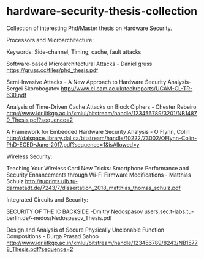 # hardware-security-thesis-collection
Collection of interesting Phd/Master thesis on Hardware Security. 

Processors and Microarchitecture:

Keywords: Side-channel, Timing, cache, fault attacks

Software-based Microarchitectural Attacks - Daniel gruss https://gruss.cc/files/phd_thesis.pdf

Semi-Invasive Attacks - A New Approach to Hardware Security Analysis- Sergei Skorobogatov http://www.cl.cam.ac.uk/techreports/UCAM-CL-TR-630.pdf

Analysis of Time-Driven Cache Attacks on Block Ciphers - Chester Rebeiro http://www.idr.iitkgp.ac.in/xmlui/bitstream/handle/123456789/3201/NB14879_Thesis.pdf?sequence=2

A Framework for Embedded Hardware Security Analysis - O'Flynn, Colin  http://dalspace.library.dal.ca/bitstream/handle/10222/73002/OFlynn-Colin-PhD-ECED-June-2017.pdf?sequence=1&isAllowed=y

Wireless Security:

Teaching Your Wireless Card New Tricks: Smartphone Performance and Security Enhancements through Wi-Fi Firmware Modifications - Matthias Schulz http://tuprints.ulb.tu-darmstadt.de/7243/7/dissertation_2018_matthias_thomas_schulz.pdf



Integrated Circuits and Security:

SECURITY OF THE IC BACKSIDE -Dmitry Nedospasov users.sec.t-labs.tu-berlin.de/~nedos/Nedospasov_Thesis.pdf

Design and Analysis of Secure Physically Unclonable Function Compositions - Durga Prasad Sahoo http://www.idr.iitkgp.ac.in/xmlui/bitstream/handle/123456789/8243/NB15778_Thesis.pdf?sequence=2




